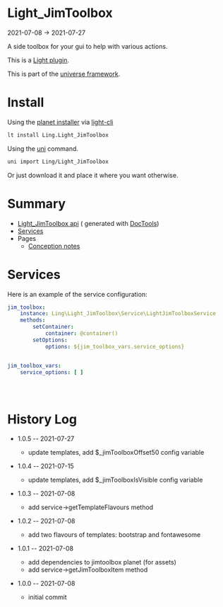 Light_JimToolbox
===========
2021-07-08 -> 2021-07-27

A side toolbox for your gui to help with various actions.

This is a [Light plugin](https://github.com/lingtalfi/Light/blob/master/doc/pages/plugin.md).

This is part of the [universe framework](https://github.com/karayabin/universe-snapshot).


Install
==========

Using the [planet installer](https://github.com/lingtalfi/Light_PlanetInstaller)
via [light-cli](https://github.com/lingtalfi/Light_Cli)

```bash
lt install Ling.Light_JimToolbox
```

Using the [uni](https://github.com/lingtalfi/universe-naive-importer) command.

```bash
uni import Ling/Light_JimToolbox
```

Or just download it and place it where you want otherwise.






Summary
===========

- [Light_JimToolbox api](https://github.com/lingtalfi/Light_JimToolbox/blob/master/doc/api/Ling/Light_JimToolbox.md) (
  generated with [DocTools](https://github.com/lingtalfi/DocTools))
- [Services](#services)
- Pages
    - [Conception notes](https://github.com/lingtalfi/Light_JimToolbox/blob/master/doc/pages/conception-notes.md)

Services
=========


Here is an example of the service configuration:

```yaml
jim_toolbox:
    instance: Ling\Light_JimToolbox\Service\LightJimToolboxService
    methods:
        setContainer:
            container: @container()
        setOptions:
            options: ${jim_toolbox_vars.service_options}


jim_toolbox_vars:
    service_options: [ ]





```

History Log
=============

- 1.0.5 -- 2021-07-27

    - update templates, add $_jimToolboxOffset50 config variable
  
- 1.0.4 -- 2021-07-15

    - update templates, add $_jimToolboxIsVisible config variable
  
- 1.0.3 -- 2021-07-08

    - add service->getTemplateFlavours method
  
- 1.0.2 -- 2021-07-08

    - add two flavours of templates: bootstrap and fontawesome
  
- 1.0.1 -- 2021-07-08

    - add dependencies to jimtoolbox planet (for assets)
    - add service->getJimToolboxItem method
  
- 1.0.0 -- 2021-07-08

    - initial commit